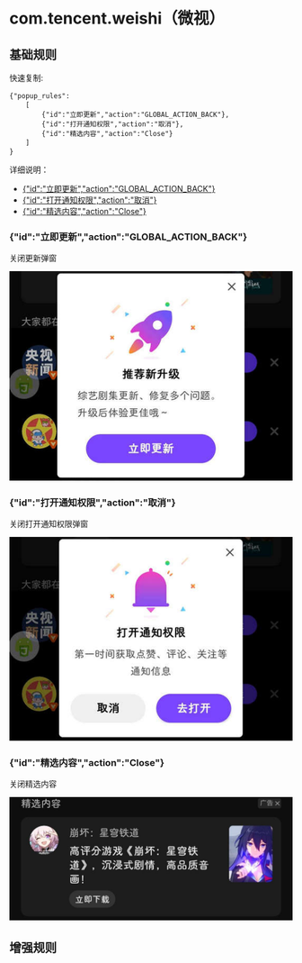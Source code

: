 # com.tencent.weishi（微视）

## 基础规则

快速复制:
```
{"popup_rules":
    [
        {"id":"立即更新","action":"GLOBAL_ACTION_BACK"},
        {"id":"打开通知权限","action":"取消"},
        {"id":"精选内容","action":"Close"}
    ]
}
```
详细说明：
- [{"id":"立即更新","action":"GLOBAL_ACTION_BACK"}](#id立即更新actionglobal_action_back)
- [{"id":"打开通知权限","action":"取消"}](#id打开通知权限action取消)
- [{"id":"精选内容","action":"Close"}](#id精选内容actionclose)

### {"id":"立即更新","action":"GLOBAL_ACTION_BACK"}
关闭更新弹窗

![](./assets/更新弹窗.jpg)

### {"id":"打开通知权限","action":"取消"}
关闭打开通知权限弹窗

![](./assets/打开通知权限弹窗.jpg)

### {"id":"精选内容","action":"Close"}
关闭精选内容

![](./assets/精选内容.jpg)

## 增强规则

